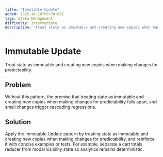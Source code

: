 ```yaml
---
title: "Immutable Update"
added: 2025-10-10T00:00:00Z
tags: State Management
difficulty: Intermediate
description: "Treat state as immutable and creating new copies when making changes for predictability."
---
```

# Immutable Update

Treat state as immutable and creating new copies when making changes for predictability.

## Problem

Without this pattern, the premise that treating state as immutable and creating new copies when making changes for predictability falls apart, and small changes trigger cascading regressions.

## Solution

Apply the Immutable Update pattern by treating state as immutable and creating new copies when making changes for predictability, and reinforce it with concise examples or tests. For example, separate a cart totals reducer from modal visibility state so analytics remains deterministic.
